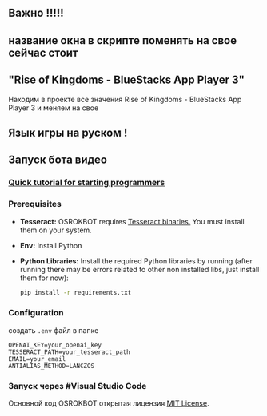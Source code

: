 ## Важно !!!!!
## название окна в скрипте поменять на свое сейчас стоит 
## "Rise of Kingdoms - BlueStacks App Player 3" 
Находим в проекте все значения Rise of Kingdoms - BlueStacks App Player 3 и меняем на свое 

## Язык игры на руском !

## Запуск бота видео
### [Quick tutorial for starting programmers](https://youtu.be/xBQC3M0O-B8)

### Prerequisites

- **Tesseract:** OSROKBOT requires [Tesseract binaries.](https://github.com/UB-Mannheim/tesseract/wiki) You must install them on your system.
- **Env:** Install Python
- **Python Libraries:** Install the required Python libraries by running (after running there may be errors related to other non installed libs, just install them for now):

  ```bash
  pip install -r requirements.txt
  ```

### Configuration

создать `.env` файл в папке

```env
OPENAI_KEY=your_openai_key
TESSERACT_PATH=your_tesseract_path
EMAIL=your_email
ANTIALIAS_METHOD=LANCZOS
```


### Запуск через #Visual Studio Code 

Основной код OSROKBOT открытая лицензия [MIT License](LICENSE).
